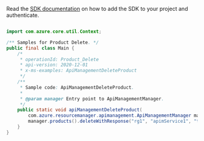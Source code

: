 Read the [SDK documentation](https://github.com/Azure/azure-sdk-for-java/blob/azure-resourcemanager-apimanagement_1.0.0-beta.2/sdk/apimanagement/azure-resourcemanager-apimanagement/README.md) on how to add the SDK to your project and authenticate.

```java

import com.azure.core.util.Context;

/** Samples for Product Delete. */
public final class Main {
    /*
     * operationId: Product_Delete
     * api-version: 2020-12-01
     * x-ms-examples: ApiManagementDeleteProduct
     */
    /**
     * Sample code: ApiManagementDeleteProduct.
     *
     * @param manager Entry point to ApiManagementManager.
     */
    public static void apiManagementDeleteProduct(
        com.azure.resourcemanager.apimanagement.ApiManagementManager manager) {
        manager.products().deleteWithResponse("rg1", "apimService1", "testproduct", "*", true, Context.NONE);
    }
}
```

